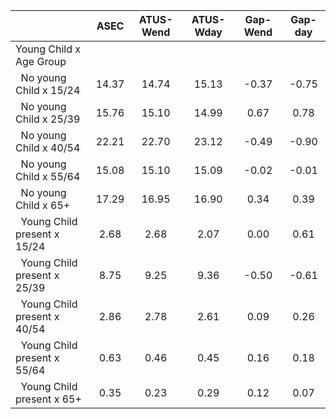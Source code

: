 
|                      |         ASEC |    ATUS-Wend |    ATUS-Wday |     Gap-Wend |      Gap-day |
| -------------------- | :----------: | :----------: | :----------: | :----------: | :----------: |
| Young Child x Age Group |              |              |              |              |              |
| &nbsp;&nbsp;No young Child x 15/24 |        14.37 |        14.74 |        15.13 |        -0.37 |        -0.75 |
| &nbsp;&nbsp;No young Child x 25/39 |        15.76 |        15.10 |        14.99 |         0.67 |         0.78 |
| &nbsp;&nbsp;No young Child x 40/54 |        22.21 |        22.70 |        23.12 |        -0.49 |        -0.90 |
| &nbsp;&nbsp;No young Child x 55/64 |        15.08 |        15.10 |        15.09 |        -0.02 |        -0.01 |
| &nbsp;&nbsp;No young Child x 65+ |        17.29 |        16.95 |        16.90 |         0.34 |         0.39 |
| &nbsp;&nbsp;Young Child present x 15/24 |         2.68 |         2.68 |         2.07 |         0.00 |         0.61 |
| &nbsp;&nbsp;Young Child present x 25/39 |         8.75 |         9.25 |         9.36 |        -0.50 |        -0.61 |
| &nbsp;&nbsp;Young Child present x 40/54 |         2.86 |         2.78 |         2.61 |         0.09 |         0.26 |
| &nbsp;&nbsp;Young Child present x 55/64 |         0.63 |         0.46 |         0.45 |         0.16 |         0.18 |
| &nbsp;&nbsp;Young Child present x 65+ |         0.35 |         0.23 |         0.29 |         0.12 |         0.07 |

